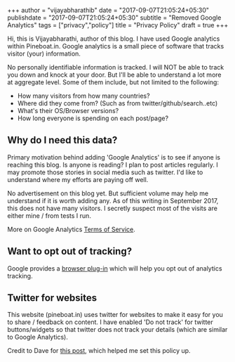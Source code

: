 +++
author = "vijayabharathib"
date = "2017-09-07T21:05:24+05:30"
publishdate = "2017-09-07T21:05:24+05:30"
subtitle = "Removed Google Analytics"
tags = ["privacy","policy"]
title = "Privacy Policy"
draft = true
+++

Hi, this is Vijayabharathi, author of this blog. I have used Google analytics within Pineboat.in. Google analytics is a small piece of software that tracks visitor (your) information.

No personally identifiable information is tracked. I will NOT be able to track you down and knock at your door. But I'll be able to understand a lot more at aggregate level. Some of them include, but not limited to the following:

* How many visitors from how many countries?
* Where did they come from? (Such as from twitter/github/search..etc)
* What's their OS/Browser versions?
* How long everyone is spending on each post/page?

## Why do I need this data?
Primary motivation behind adding 'Google Analytics' is to see if anyone is reaching this blog. Is anyone is reading? I plan to post articles regularly. I may promote those stories in social media such as twitter. I'd like to understand where my efforts are paying off well.

No advertisement on this blog yet. But sufficient volume may help me understand if it is worth adding any. As of this writing in September 2017, this does not have many visitors. I secretly suspect most of the visits are either mine / from tests I run.

More on Google Analytics [Terms of Service](http://www.google.com/analytics/tos.html).

## Want to opt out of tracking?
Google provides a [browser plug-in](http://tools.google.com/dlpage/gaoptout?hl=en) which will help you opt out of analytics tracking.

## Twitter for websites
This website (pineboat.in) uses twitter for websites to make it easy for you to share / feedback on content. I have enabled 'Do not track' for twitter buttons/widgets so that twitter does not track your details (which are similar to Google Analytics).

Credit to Dave for [this post](http://www.davemulder.com/2010/07/01/using-google-analytics-wheres-your-privacy-policy/), which helped me set this policy up.
